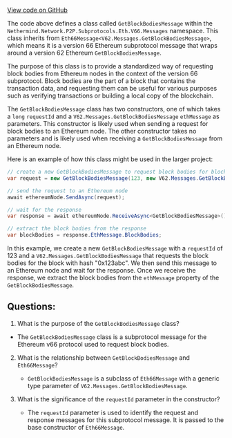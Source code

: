 [View code on GitHub](https://github.com/nethermindeth/nethermind/Nethermind.Network/P2P/Subprotocols/Eth/V66/Messages/GetBlockBodiesMessage.cs)

The code above defines a class called `GetBlockBodiesMessage` within the `Nethermind.Network.P2P.Subprotocols.Eth.V66.Messages` namespace. This class inherits from `Eth66Message<V62.Messages.GetBlockBodiesMessage>`, which means it is a version 66 Ethereum subprotocol message that wraps around a version 62 Ethereum `GetBlockBodiesMessage`. 

The purpose of this class is to provide a standardized way of requesting block bodies from Ethereum nodes in the context of the version 66 subprotocol. Block bodies are the part of a block that contains the transaction data, and requesting them can be useful for various purposes such as verifying transactions or building a local copy of the blockchain. 

The `GetBlockBodiesMessage` class has two constructors, one of which takes a `long` `requestId` and a `V62.Messages.GetBlockBodiesMessage` `ethMessage` as parameters. This constructor is likely used when sending a request for block bodies to an Ethereum node. The other constructor takes no parameters and is likely used when receiving a `GetBlockBodiesMessage` from an Ethereum node.

Here is an example of how this class might be used in the larger project:

```csharp
// create a new GetBlockBodiesMessage to request block bodies for block with hash "0x123abc"
var request = new GetBlockBodiesMessage(123, new V62.Messages.GetBlockBodiesMessage(new[] { "0x123abc" }));

// send the request to an Ethereum node
await ethereumNode.SendAsync(request);

// wait for the response
var response = await ethereumNode.ReceiveAsync<GetBlockBodiesMessage>();

// extract the block bodies from the response
var blockBodies = response.EthMessage.BlockBodies;
``` 

In this example, we create a new `GetBlockBodiesMessage` with a `requestId` of 123 and a `V62.Messages.GetBlockBodiesMessage` that requests the block bodies for the block with hash "0x123abc". We then send this message to an Ethereum node and wait for the response. Once we receive the response, we extract the block bodies from the `ethMessage` property of the `GetBlockBodiesMessage`.
## Questions: 
 1. What is the purpose of the `GetBlockBodiesMessage` class?
   - The `GetBlockBodiesMessage` class is a subprotocol message for the Ethereum v66 protocol used to request block bodies.

2. What is the relationship between `GetBlockBodiesMessage` and `Eth66Message`?
   - `GetBlockBodiesMessage` is a subclass of `Eth66Message` with a generic type parameter of `V62.Messages.GetBlockBodiesMessage`.

3. What is the significance of the `requestId` parameter in the constructor?
   - The `requestId` parameter is used to identify the request and response messages for this subprotocol message. It is passed to the base constructor of `Eth66Message`.